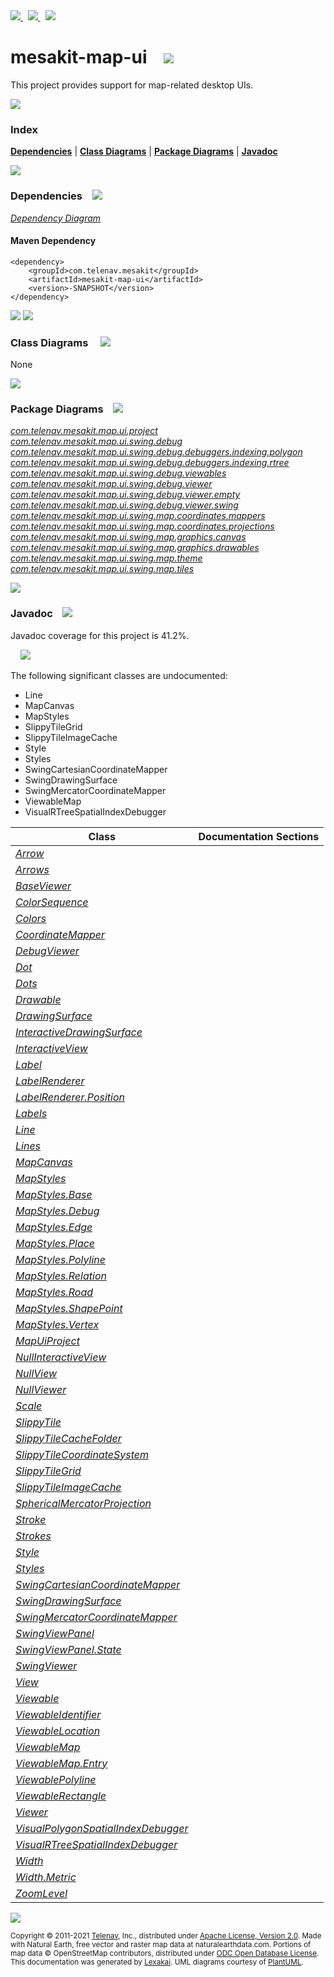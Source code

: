 [//]: # (start-user-text)

<a href="https://www.mesakit.org">
<img src="https://www.kivakit.org/images/web-32.png" srcset="https://www.kivakit.org/images/web-32-2x.png 2x"/>
</a>
&nbsp;
<a href="https://twitter.com/openmesakit">
<img src="https://www.kivakit.org/images/twitter-32.png" srcset="https://www.kivakit.org/images/twitter-32-2x.png 2x"/>
</a>
&nbsp;
<a href="https://mesakit.zulipchat.com">
<img src="https://www.kivakit.org/images/zulip-32.png" srcset="https://www.kivakit.org/images/zulip-32-2x.png 2x"/>
</a>

[//]: # (end-user-text)

# mesakit-map-ui &nbsp;&nbsp; <img src="https://www.mesakit.org/images/gears-32.png" srcset="https://www.mesakit.org/images/gears-32-2x.png 2x"/>

This project provides support for map-related desktop UIs.

<img src="https://www.kivakit.org/images/horizontal-line-512.png" srcset="https://www.kivakit.org/images/horizontal-line-512-2x.png 2x"/>

### Index



[**Dependencies**](#dependencies) | [**Class Diagrams**](#class-diagrams) | [**Package Diagrams**](#package-diagrams) | [**Javadoc**](#javadoc)

<img src="https://www.kivakit.org/images/horizontal-line-512.png" srcset="https://www.kivakit.org/images/horizontal-line-512-2x.png 2x"/>

### Dependencies <a name="dependencies"></a> &nbsp;&nbsp; <img src="https://www.kivakit.org/images/dependencies-32.png" srcset="https://www.kivakit.org/images/dependencies-32-2x.png 2x"/>

[*Dependency Diagram*](https://www.mesakit.org/lexakai/mesakit/mesakit-map/ui/documentation/diagrams/dependencies.svg)

#### Maven Dependency

    <dependency>
        <groupId>com.telenav.mesakit</groupId>
        <artifactId>mesakit-map-ui</artifactId>
        <version>-SNAPSHOT</version>
    </dependency>


<img src="https://www.kivakit.org/images/horizontal-line-128.png" srcset="https://www.kivakit.org/images/horizontal-line-128-2x.png 2x"/>

[//]: # (start-user-text)



[//]: # (end-user-text)

<img src="https://www.kivakit.org/images/horizontal-line-128.png" srcset="https://www.kivakit.org/images/horizontal-line-128-2x.png 2x"/>

### Class Diagrams <a name="class-diagrams"></a> &nbsp; &nbsp; <img src="https://www.kivakit.org/images/diagram-40.png" srcset="https://www.kivakit.org/images/diagram-40-2x.png 2x"/>

None

<img src="https://www.kivakit.org/images/horizontal-line-128.png" srcset="https://www.kivakit.org/images/horizontal-line-128-2x.png 2x"/>

### Package Diagrams <a name="package-diagrams"></a> &nbsp;&nbsp; <img src="https://www.kivakit.org/images/box-32.png" srcset="https://www.kivakit.org/images/box-32-2x.png 2x"/>

[*com.telenav.mesakit.map.ui.project*](https://www.mesakit.org/lexakai/mesakit/mesakit-map/ui/documentation/diagrams/com.telenav.mesakit.map.ui.project.svg)  
[*com.telenav.mesakit.map.ui.swing.debug*](https://www.mesakit.org/lexakai/mesakit/mesakit-map/ui/documentation/diagrams/com.telenav.mesakit.map.ui.swing.debug.svg)  
[*com.telenav.mesakit.map.ui.swing.debug.debuggers.indexing.polygon*](https://www.mesakit.org/lexakai/mesakit/mesakit-map/ui/documentation/diagrams/com.telenav.mesakit.map.ui.swing.debug.debuggers.indexing.polygon.svg)  
[*com.telenav.mesakit.map.ui.swing.debug.debuggers.indexing.rtree*](https://www.mesakit.org/lexakai/mesakit/mesakit-map/ui/documentation/diagrams/com.telenav.mesakit.map.ui.swing.debug.debuggers.indexing.rtree.svg)  
[*com.telenav.mesakit.map.ui.swing.debug.viewables*](https://www.mesakit.org/lexakai/mesakit/mesakit-map/ui/documentation/diagrams/com.telenav.mesakit.map.ui.swing.debug.viewables.svg)  
[*com.telenav.mesakit.map.ui.swing.debug.viewer*](https://www.mesakit.org/lexakai/mesakit/mesakit-map/ui/documentation/diagrams/com.telenav.mesakit.map.ui.swing.debug.viewer.svg)  
[*com.telenav.mesakit.map.ui.swing.debug.viewer.empty*](https://www.mesakit.org/lexakai/mesakit/mesakit-map/ui/documentation/diagrams/com.telenav.mesakit.map.ui.swing.debug.viewer.empty.svg)  
[*com.telenav.mesakit.map.ui.swing.debug.viewer.swing*](https://www.mesakit.org/lexakai/mesakit/mesakit-map/ui/documentation/diagrams/com.telenav.mesakit.map.ui.swing.debug.viewer.swing.svg)  
[*com.telenav.mesakit.map.ui.swing.map.coordinates.mappers*](https://www.mesakit.org/lexakai/mesakit/mesakit-map/ui/documentation/diagrams/com.telenav.mesakit.map.ui.swing.map.coordinates.mappers.svg)  
[*com.telenav.mesakit.map.ui.swing.map.coordinates.projections*](https://www.mesakit.org/lexakai/mesakit/mesakit-map/ui/documentation/diagrams/com.telenav.mesakit.map.ui.swing.map.coordinates.projections.svg)  
[*com.telenav.mesakit.map.ui.swing.map.graphics.canvas*](https://www.mesakit.org/lexakai/mesakit/mesakit-map/ui/documentation/diagrams/com.telenav.mesakit.map.ui.swing.map.graphics.canvas.svg)  
[*com.telenav.mesakit.map.ui.swing.map.graphics.drawables*](https://www.mesakit.org/lexakai/mesakit/mesakit-map/ui/documentation/diagrams/com.telenav.mesakit.map.ui.swing.map.graphics.drawables.svg)  
[*com.telenav.mesakit.map.ui.swing.map.theme*](https://www.mesakit.org/lexakai/mesakit/mesakit-map/ui/documentation/diagrams/com.telenav.mesakit.map.ui.swing.map.theme.svg)  
[*com.telenav.mesakit.map.ui.swing.map.tiles*](https://www.mesakit.org/lexakai/mesakit/mesakit-map/ui/documentation/diagrams/com.telenav.mesakit.map.ui.swing.map.tiles.svg)

<img src="https://www.kivakit.org/images/horizontal-line-128.png" srcset="https://www.kivakit.org/images/horizontal-line-128-2x.png 2x"/>

### Javadoc <a name="javadoc"></a> &nbsp;&nbsp; <img src="https://www.kivakit.org/images/books-32.png" srcset="https://www.kivakit.org/images/books-32-2x.png 2x"/>

Javadoc coverage for this project is 41.2%.  
  
&nbsp; &nbsp; <img src="https://www.mesakit.org/images/meter-40-96.png" srcset="https://www.mesakit.org/images/meter-40-96-2x.png 2x"/>


The following significant classes are undocumented:  

- Line  
- MapCanvas  
- MapStyles  
- SlippyTileGrid  
- SlippyTileImageCache  
- Style  
- Styles  
- SwingCartesianCoordinateMapper  
- SwingDrawingSurface  
- SwingMercatorCoordinateMapper  
- ViewableMap  
- VisualRTreeSpatialIndexDebugger

| Class | Documentation Sections |
|---|---|
| [*Arrow*](https://www.mesakit.org/javadoc/mesakit/mesakit.map.ui/com/telenav/mesakit/map/ui/swing/map/graphics/drawables/Arrow.html) |  |  
| [*Arrows*](https://www.mesakit.org/javadoc/mesakit/mesakit.map.ui/com/telenav/mesakit/map/ui/swing/map/theme/Arrows.html) |  |  
| [*BaseViewer*](https://www.mesakit.org/javadoc/mesakit/mesakit.map.ui/com/telenav/mesakit/map/ui/swing/debug/viewer/BaseViewer.html) |  |  
| [*ColorSequence*](https://www.mesakit.org/javadoc/mesakit/mesakit.map.ui/com/telenav/mesakit/map/ui/swing/debug/viewer/ColorSequence.html) |  |  
| [*Colors*](https://www.mesakit.org/javadoc/mesakit/mesakit.map.ui/com/telenav/mesakit/map/ui/swing/debug/viewer/swing/Colors.html) |  |  
| [*CoordinateMapper*](https://www.mesakit.org/javadoc/mesakit/mesakit.map.ui/com/telenav/mesakit/map/ui/swing/map/coordinates/mappers/CoordinateMapper.html) |  |  
| [*DebugViewer*](https://www.mesakit.org/javadoc/mesakit/mesakit.map.ui/com/telenav/mesakit/map/ui/swing/debug/viewer/swing/DebugViewer.html) |  |  
| [*Dot*](https://www.mesakit.org/javadoc/mesakit/mesakit.map.ui/com/telenav/mesakit/map/ui/swing/map/graphics/drawables/Dot.html) |  |  
| [*Dots*](https://www.mesakit.org/javadoc/mesakit/mesakit.map.ui/com/telenav/mesakit/map/ui/swing/map/theme/Dots.html) |  |  
| [*Drawable*](https://www.mesakit.org/javadoc/mesakit/mesakit.map.ui/com/telenav/mesakit/map/ui/swing/debug/Drawable.html) |  |  
| [*DrawingSurface*](https://www.mesakit.org/javadoc/mesakit/mesakit.map.ui/com/telenav/mesakit/map/ui/swing/debug/DrawingSurface.html) |  |  
| [*InteractiveDrawingSurface*](https://www.mesakit.org/javadoc/mesakit/mesakit.map.ui/com/telenav/mesakit/map/ui/swing/debug/InteractiveDrawingSurface.html) |  |  
| [*InteractiveView*](https://www.mesakit.org/javadoc/mesakit/mesakit.map.ui/com/telenav/mesakit/map/ui/swing/debug/InteractiveView.html) |  |  
| [*Label*](https://www.mesakit.org/javadoc/mesakit/mesakit.map.ui/com/telenav/mesakit/map/ui/swing/map/graphics/drawables/Label.html) |  |  
| [*LabelRenderer*](https://www.mesakit.org/javadoc/mesakit/mesakit.map.ui/com/telenav/mesakit/map/ui/swing/debug/viewer/swing/LabelRenderer.html) |  |  
| [*LabelRenderer.Position*](https://www.mesakit.org/javadoc/mesakit/mesakit.map.ui/com/telenav/mesakit/map/ui/swing/debug/viewer/swing/LabelRenderer.Position.html) |  |  
| [*Labels*](https://www.mesakit.org/javadoc/mesakit/mesakit.map.ui/com/telenav/mesakit/map/ui/swing/map/theme/Labels.html) |  |  
| [*Line*](https://www.mesakit.org/javadoc/mesakit/mesakit.map.ui/com/telenav/mesakit/map/ui/swing/map/graphics/drawables/Line.html) |  |  
| [*Lines*](https://www.mesakit.org/javadoc/mesakit/mesakit.map.ui/com/telenav/mesakit/map/ui/swing/map/theme/Lines.html) |  |  
| [*MapCanvas*](https://www.mesakit.org/javadoc/mesakit/mesakit.map.ui/com/telenav/mesakit/map/ui/swing/map/graphics/canvas/MapCanvas.html) |  |  
| [*MapStyles*](https://www.mesakit.org/javadoc/mesakit/mesakit.map.ui/com/telenav/mesakit/map/ui/swing/map/theme/MapStyles.html) |  |  
| [*MapStyles.Base*](https://www.mesakit.org/javadoc/mesakit/mesakit.map.ui/com/telenav/mesakit/map/ui/swing/map/theme/MapStyles.Base.html) |  |  
| [*MapStyles.Debug*](https://www.mesakit.org/javadoc/mesakit/mesakit.map.ui/com/telenav/mesakit/map/ui/swing/map/theme/MapStyles.Debug.html) |  |  
| [*MapStyles.Edge*](https://www.mesakit.org/javadoc/mesakit/mesakit.map.ui/com/telenav/mesakit/map/ui/swing/map/theme/MapStyles.Edge.html) |  |  
| [*MapStyles.Place*](https://www.mesakit.org/javadoc/mesakit/mesakit.map.ui/com/telenav/mesakit/map/ui/swing/map/theme/MapStyles.Place.html) |  |  
| [*MapStyles.Polyline*](https://www.mesakit.org/javadoc/mesakit/mesakit.map.ui/com/telenav/mesakit/map/ui/swing/map/theme/MapStyles.Polyline.html) |  |  
| [*MapStyles.Relation*](https://www.mesakit.org/javadoc/mesakit/mesakit.map.ui/com/telenav/mesakit/map/ui/swing/map/theme/MapStyles.Relation.html) |  |  
| [*MapStyles.Road*](https://www.mesakit.org/javadoc/mesakit/mesakit.map.ui/com/telenav/mesakit/map/ui/swing/map/theme/MapStyles.Road.html) |  |  
| [*MapStyles.ShapePoint*](https://www.mesakit.org/javadoc/mesakit/mesakit.map.ui/com/telenav/mesakit/map/ui/swing/map/theme/MapStyles.ShapePoint.html) |  |  
| [*MapStyles.Vertex*](https://www.mesakit.org/javadoc/mesakit/mesakit.map.ui/com/telenav/mesakit/map/ui/swing/map/theme/MapStyles.Vertex.html) |  |  
| [*MapUiProject*](https://www.mesakit.org/javadoc/mesakit/mesakit.map.ui/com/telenav/mesakit/map/ui/project/MapUiProject.html) |  |  
| [*NullInteractiveView*](https://www.mesakit.org/javadoc/mesakit/mesakit.map.ui/com/telenav/mesakit/map/ui/swing/debug/viewer/empty/NullInteractiveView.html) |  |  
| [*NullView*](https://www.mesakit.org/javadoc/mesakit/mesakit.map.ui/com/telenav/mesakit/map/ui/swing/debug/viewer/empty/NullView.html) |  |  
| [*NullViewer*](https://www.mesakit.org/javadoc/mesakit/mesakit.map.ui/com/telenav/mesakit/map/ui/swing/debug/viewer/empty/NullViewer.html) |  |  
| [*Scale*](https://www.mesakit.org/javadoc/mesakit/mesakit.map.ui/com/telenav/mesakit/map/ui/swing/map/graphics/canvas/Scale.html) |  |  
| [*SlippyTile*](https://www.mesakit.org/javadoc/mesakit/mesakit.map.ui/com/telenav/mesakit/map/ui/swing/map/tiles/SlippyTile.html) |  |  
| [*SlippyTileCacheFolder*](https://www.mesakit.org/javadoc/mesakit/mesakit.map.ui/com/telenav/mesakit/map/ui/swing/map/tiles/SlippyTileCacheFolder.html) |  |  
| [*SlippyTileCoordinateSystem*](https://www.mesakit.org/javadoc/mesakit/mesakit.map.ui/com/telenav/mesakit/map/ui/swing/map/tiles/SlippyTileCoordinateSystem.html) |  |  
| [*SlippyTileGrid*](https://www.mesakit.org/javadoc/mesakit/mesakit.map.ui/com/telenav/mesakit/map/ui/swing/map/tiles/SlippyTileGrid.html) |  |  
| [*SlippyTileImageCache*](https://www.mesakit.org/javadoc/mesakit/mesakit.map.ui/com/telenav/mesakit/map/ui/swing/map/tiles/SlippyTileImageCache.html) |  |  
| [*SphericalMercatorProjection*](https://www.mesakit.org/javadoc/mesakit/mesakit.map.ui/com/telenav/mesakit/map/ui/swing/map/coordinates/projections/SphericalMercatorProjection.html) |  |  
| [*Stroke*](https://www.mesakit.org/javadoc/mesakit/mesakit.map.ui/com/telenav/mesakit/map/ui/swing/map/graphics/canvas/Stroke.html) |  |  
| [*Strokes*](https://www.mesakit.org/javadoc/mesakit/mesakit.map.ui/com/telenav/mesakit/map/ui/swing/map/theme/Strokes.html) |  |  
| [*Style*](https://www.mesakit.org/javadoc/mesakit/mesakit.map.ui/com/telenav/mesakit/map/ui/swing/map/graphics/canvas/Style.html) |  |  
| [*Styles*](https://www.mesakit.org/javadoc/mesakit/mesakit.map.ui/com/telenav/mesakit/map/ui/swing/map/theme/Styles.html) |  |  
| [*SwingCartesianCoordinateMapper*](https://www.mesakit.org/javadoc/mesakit/mesakit.map.ui/com/telenav/mesakit/map/ui/swing/map/coordinates/mappers/SwingCartesianCoordinateMapper.html) |  |  
| [*SwingDrawingSurface*](https://www.mesakit.org/javadoc/mesakit/mesakit.map.ui/com/telenav/mesakit/map/ui/swing/debug/viewer/swing/SwingDrawingSurface.html) |  |  
| [*SwingMercatorCoordinateMapper*](https://www.mesakit.org/javadoc/mesakit/mesakit.map.ui/com/telenav/mesakit/map/ui/swing/map/coordinates/mappers/SwingMercatorCoordinateMapper.html) |  |  
| [*SwingViewPanel*](https://www.mesakit.org/javadoc/mesakit/mesakit.map.ui/com/telenav/mesakit/map/ui/swing/debug/viewer/swing/SwingViewPanel.html) |  |  
| [*SwingViewPanel.State*](https://www.mesakit.org/javadoc/mesakit/mesakit.map.ui/com/telenav/mesakit/map/ui/swing/debug/viewer/swing/SwingViewPanel.State.html) |  |  
| [*SwingViewer*](https://www.mesakit.org/javadoc/mesakit/mesakit.map.ui/com/telenav/mesakit/map/ui/swing/debug/viewer/swing/SwingViewer.html) |  |  
| [*View*](https://www.mesakit.org/javadoc/mesakit/mesakit.map.ui/com/telenav/mesakit/map/ui/swing/debug/View.html) |  |  
| [*Viewable*](https://www.mesakit.org/javadoc/mesakit/mesakit.map.ui/com/telenav/mesakit/map/ui/swing/debug/Viewable.html) |  |  
| [*ViewableIdentifier*](https://www.mesakit.org/javadoc/mesakit/mesakit.map.ui/com/telenav/mesakit/map/ui/swing/debug/ViewableIdentifier.html) |  |  
| [*ViewableLocation*](https://www.mesakit.org/javadoc/mesakit/mesakit.map.ui/com/telenav/mesakit/map/ui/swing/debug/viewables/ViewableLocation.html) |  |  
| [*ViewableMap*](https://www.mesakit.org/javadoc/mesakit/mesakit.map.ui/com/telenav/mesakit/map/ui/swing/debug/viewer/ViewableMap.html) |  |  
| [*ViewableMap.Entry*](https://www.mesakit.org/javadoc/mesakit/mesakit.map.ui/com/telenav/mesakit/map/ui/swing/debug/viewer/ViewableMap.Entry.html) |  |  
| [*ViewablePolyline*](https://www.mesakit.org/javadoc/mesakit/mesakit.map.ui/com/telenav/mesakit/map/ui/swing/debug/viewables/ViewablePolyline.html) |  |  
| [*ViewableRectangle*](https://www.mesakit.org/javadoc/mesakit/mesakit.map.ui/com/telenav/mesakit/map/ui/swing/debug/viewables/ViewableRectangle.html) |  |  
| [*Viewer*](https://www.mesakit.org/javadoc/mesakit/mesakit.map.ui/com/telenav/mesakit/map/ui/swing/debug/Viewer.html) |  |  
| [*VisualPolygonSpatialIndexDebugger*](https://www.mesakit.org/javadoc/mesakit/mesakit.map.ui/com/telenav/mesakit/map/ui/swing/debug/debuggers/indexing/polygon/VisualPolygonSpatialIndexDebugger.html) |  |  
| [*VisualRTreeSpatialIndexDebugger*](https://www.mesakit.org/javadoc/mesakit/mesakit.map.ui/com/telenav/mesakit/map/ui/swing/debug/debuggers/indexing/rtree/VisualRTreeSpatialIndexDebugger.html) |  |  
| [*Width*](https://www.mesakit.org/javadoc/mesakit/mesakit.map.ui/com/telenav/mesakit/map/ui/swing/map/graphics/canvas/Width.html) |  |  
| [*Width.Metric*](https://www.mesakit.org/javadoc/mesakit/mesakit.map.ui/com/telenav/mesakit/map/ui/swing/map/graphics/canvas/Width.Metric.html) |  |  
| [*ZoomLevel*](https://www.mesakit.org/javadoc/mesakit/mesakit.map.ui/com/telenav/mesakit/map/ui/swing/map/tiles/ZoomLevel.html) |  |  

[//]: # (start-user-text)



[//]: # (end-user-text)

<img src="https://www.kivakit.org/images/horizontal-line-512.png" srcset="https://www.kivakit.org/images/horizontal-line-512-2x.png 2x"/>

<sub>Copyright &#169; 2011-2021 [Telenav](http://telenav.com), Inc., distributed under [Apache License, Version 2.0](LICENSE). Made with Natural Earth, free vector and raster map data at naturalearthdata.com. Portions of map data &#169; OpenStreetMap contributors, distributed under [ODC Open Database License](legal/OPEN_DATABASE_LICENSE).</sub>  
<sub>This documentation was generated by [Lexakai](https://github.com/Telenav/lexakai). UML diagrams courtesy
of [PlantUML](http://plantuml.com).</sub>

